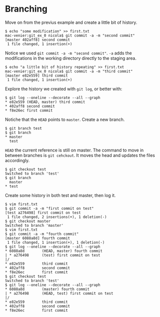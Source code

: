 # Branching
Move on from the previus example and create a little bit of history.

```
$ echo "some modification" >> first.txt 
mac-venier:git_ex_0 nicola$ git commit -a -m "second commit"
[master 402aff8] second commit
 1 file changed, 1 insertion(+)
```
Notice we used `git commit -a -m "second commit"`. `-a` adds the modifications in the working directory directly to the staging area.

```
$ echo "a little bit of history repeating" >> first.txt 
mac-venier:git_ex_0 nicola$ git commit -a -m "third commit"
[master e82e559] third commit
 1 file changed, 1 insertion(+)
```
Explore the history we created with `git log`, or better with:

```
$ git log --oneline --decorate --all --graph
* e82e559 (HEAD, master) third commit
* 402aff8 second commit
* f8e26ec first commit
```
Notiche that the `HEAD` points to `master`. Create a new branch.

```
$ git branch test
$ git branch
* master
  test
```
`HEAD` the current reference is still on master. The command to move in between branches is `git cehckout`. It moves the head and updates the files accordingly.

```
$ git checkout test
Switched to branch 'test'
$ git branch
  master
* test
```
Create some history in both test and master, then log it.

```
$ vim first.txt 
$ git commit -a -m "first commit on test"
[test a276498] first commit on test
 1 file changed, 2 insertions(+), 1 deletion(-)
$ git checkout master
Switched to branch 'master'
$ vim first.txt 
$ git commit -a -m "fourth commit"
[master 6088a8d] fourth commit
 1 file changed, 1 insertion(+), 1 deletion(-)
$ git log --oneline --decorate --all --graph
* 6088a8d        (HEAD, master) fourth commit
| * a276498      (test) first commit on test
|/  
* e82e559        third commit
* 402aff8        second commit
* f8e26ec        first commit
$ git checkout test
Switched to branch 'test'
$ git log --oneline --decorate --all --graph
* 6088a8d        (master) fourth commit
| * a276498      (HEAD, test) first commit on test
|/  
* e82e559        third commit
* 402aff8        second commit
* f8e26ec        first commit
```